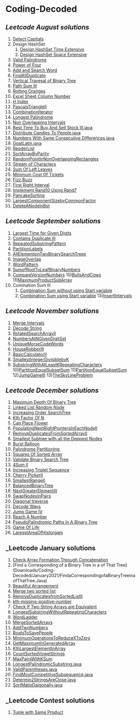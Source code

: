 # Coding-Decoded

## _Leetcode August solutions_

1) [Detect Capitals](./Solution_DetectCapital.java)
2) Design HashSet 
    1) [Design HashSet Time Extensive](./MyHashSet.java)
    2) [Design HashSet Space Extensive](./MyHashSet_MemoryExtensive.java)
3) [Valid Palindrome](./ValidPalindrome.java)
4) [Power of Four](./PowerOfFour.java)
5) [Add and Search Word](./AddAndSearchWord.java)
6) [FindAllDuplicate](./FIndAllDuplicate.java)
7) [Vertical Travesal of Binary Tree](./VerticalTraversalOfABinaryTree.java)
8) [Path Sum III](./PathSumIII.java)
9) [Rotting Oranges](./RottingOrganges.java)
10) [Excel Sheet Column Number](./ExcelSheetColumnNumber.java)
11) [H Index](./HIndex.java)
12) [PascalsTriangleII](./PascalsTriangleII.java)
13) [CombinationIterator](./CombinationIterator.java)
14) [Longest Palindrome](./LongestPalindrome.java)
15) [Non Overlapping Intervals](./NonOverlappingIntervals.java)
16) [Best Time To Buy And Sell Stock III.java](./BestTimeToBuyAndSellStockIII.java)
17) [Distribute Candies To People.java](./DistributeCandiesToPeople.java)
18) [Numbers With Same Consecutive Differences.java](./NumbersWithSameConsecutiveDifferences.java)
19) [GoatLatin.java](./GoatLatin.java)
20) [ReoderList](./ReorderList.java)
21) [SortArrayByParity](./SortArrayByPartiy.java)
22) [RandomPointInNonOverlappingRectangles](./RandomPointInNonOverlappingRectangles.java)
23) [Stream of Characters](./StreamChecker.java)
24) [Sum Of Left Leaves](./SumOfLeftLeaves.java)
25) [Minimum Cost Of Tickets](./MinimumCostOfTickets.java)
26) [Fizz Buzz](./FizzBuzz.java)
27) [First Right Interval](./FizzBuzz.java)
28) [Implement Rand10 Using Rand7](./ImplementRand10UsingRand7.java)
29) [PancakeSorting](./PancakeSorting.java)
30) [LargestComponentSizebyCommonFactor](./LargestComponentSizebyCommonFactor.java)
31) [DeleteANodeInBst](./DeleteANodeInBst.java)

## _Leetcode September solutions_

1) [Largest Time for Given Digits](September2020/LargestTimeForGivenDigits.java)
2) [Contains Duplicate III](September2020/ContainsDuplicateIII.java)
3) [RepeatedSubstringPattern](September2020/RepeatedSubstringPattern.java)
4) [PartitionLabels](September2020/PartitionLabels.java)
5) [AllElementsinTwoBinarySearchTrees](September2020/AllElementsinTwoBinarySearchTrees.java)
6) [ImageOverlap](September2020/ImageOverlap.java)
7) [WordPattern](September2020/WordPattern.java)
8) [SumofRootToLeafBinaryNumbers](September2020/SumofRootToLeafBinaryNumbers.java)
9) [CompareVersionNumbers](September2020/CompareVersionNumbers.java)
10)[BullsAndCows](September2020/BullsAndCows.java)
11)[MaximumProductSubArray](September2020/MaximumProductSubArray.java)
12) Comination Sum III
    1) [Combination Sum without using Start variable](September2020/CombinationSumIIIA.java)
    2) [Combination Sum using Start variable](September2020/CombinationSumIIIB.java)
13)[InsertIntervals](September2020/InsertIntervals.java)

## _Leetcode November solutions_
1) [Merge Intervals](November2020/MergeIntervals.java)
2) [Decode String](November2020/DecodeString.java)
3) [RotatedSearchArrayII](November2020/DecodeString.java)
4) [NumbersAtNGivenDigitSet](November2020/NumbersAtNGivenDigitSet.java)
5) [UniqueMorseCodeWords](November2020/UniqueMorseCodeWords.java)
6) [HouseRobberIII](November2020/HouseRobberIII.java)
7) [BasicCalculatorII](November2020/BasicCalculatorII.java)
8) [SmallestIntegerDivisiblebyK](November2020/SmallestIntegerDivisiblebyK.java)
9) [SubstringWithAtLeastKRepeatingCharacters](November2020/SubstringWithAtLeastKRepeatingCharacters.java)
10)[PartitionEqualSubsetSum](November2020/PartitionEqualSubsetSum.java)
11)[PartitionEqualSubsetSum](November2020/SlidingWindowMaximum.java)
12)[JumpGameIII](November2020/JumpGameIII.java)
13)[TheSkyLineProblem](November2020/TheSkyLineProblem.java)

## _Leetcode December solutions_
1) [Maximum Depth Of Binary Tree](December2020/MaximumDepthOfBinaryTree.java)
2) [Linked List Random Node](December2020/LinkedListRandomNode.java)
3) [Increasing Order SearchTree](December2020/IncreasingOrderSearchTree.java)
4) [Kth Factor Of N](December2020/KthFactorOfN.java)
5) [Can Place Flower](December2020/CanPlaceFlower.java)
7) [PopulatingNextRightPointersInEachNodeII](December2020/PopulatingNextRightPointersInEachNodeII.java)
11) [RemoveDuplicatesFromSortedArrayII](December2020/RemoveDuplicatesFromSortedArrayII.java)
12) [Smallest Subtree with all the Deepest Nodes](December2020/SmallestSubtreewithalltheDeepestNodes.java)
13) [Burst Balloon](December2020/BurstBalloon.java)
14) [Palindrome Partitioning](December2020/PalindromePartitioning.java)
15) [Squares Of Sorted Array](Downloads/Coding-Decoded/December2020/SquaresOfSortedArray.java)
16) [Validate Binary Search Tree](Downloads/Coding-Decoded/December2020/ValidateBinarySearchTree.java)
17) [4Sum II](Downloads/Coding-Decoded/December2020/4SumII.java)
18) [Increasing Triplet Sequence](Downloads/Coding-Decoded/December2020/IncreasingTripletSequence.java)
19) [Cherry PickerII](Downloads/Coding-Decoded/December2020/CherryPicketII.java)
20) [SmallestRangeII](Downloads/Coding-Decoded/December2020/SmallestRangeII.java)
22) [BalancedBinaryTree](Downloads/Coding-Decoded/December2020/BalancedBinaryTree.java)
23) [NextGreaterElementIII](Downloads/Coding-Decoded/December2020/NextGreaterElementIII.java)
24) [SwapNodesInPairs](Downloads/Coding-Decoded/December2020/SwapNodesInPairs.java)
25) [Diagonal traverse](Downloads/Coding-Decoded/December2020/DiagonalTraversal.java)
26) [Decode Ways](Downloads/Coding-Decoded/December2020/DecodeWays.java)
27) [Jump Game IV](Downloads/Coding-Decoded/December2020/JumpGameIV.java)
28) [Reach A Number](Downloads/Coding-Decoded/December2020/ReachANumber.java)
29) [PseudoPalindromic Paths In A Binary Tree](Downloads/Coding-Decoded/December2020/PseudoPalindromicPathsInABinaryTree.java)
30) [Game Of Life](Downloads/Coding-Decoded/December2020/GameOfLife.java)
30) [LaregstAreaOfHistorgam](Downloads/Coding-Decoded/December2020/LaregstAreaOfHistorgam.java)


## _Leetcode January solutions
1) [Check Array Formation Through Concatenation](Downloads/Coding-Decoded/January2021/CheckFormationThroughConcatenation.java)
2) [Find a Corresponding of a Binary Tree in a of That Tree](Downloads/Coding-Decoded/January2021/FindaCorrespondingofaBinaryTreeina ofThatTree.Java)
3) [Beautiful Arrangement](Downloads/Coding-Decoded/January2021/BeautifulArrangement.java)
4) [Merge two sorted list](Downloads/Coding-Decoded/January2021/MergeTwoSortList.java)
5) [RemoveDuplicatesfromSortedListII](Downloads/Coding-Decoded/January2021/RemoveDuplicatesfromSortedListII.java)
6) [kth-missing-positive-number](Downloads/Coding-Decoded/January2021/kth-missing-positive-number.java)
7) [Check If Two String Arrays are Equivalent](Downloads/Coding-Decoded/January2021/CheckIfTwoStringArraysareEquivalent.java)
8) [LongestSubstringWithoutRepeatingCharacters](Downloads/Coding-Decoded/January2021/LongestSubstringWithoutRepeatingCharacters.java)
9) [WordLadder](Downloads/Coding-Decoded/January2021/WordLadder.java)
11) [MergeSortedArrays](Downloads/Coding-Decoded/January2021/MergeSortedArrays.java)
12) [AddTwoNumbers](Downloads/Coding-Decoded/January2021/AddTwoNumbers.java)
13) [BoatsToSavePeople](Downloads/Coding-Decoded/January2021/BoatsToSavePeople.java)
14) [MinimumOperationsToReduceXToZero](Downloads/Coding-Decoded/January2021/MinimumOperationsToReduceXToZero.java)
15) [GetMaximumInGeneratedArray](Downloads/Coding-Decoded/January2021/GetMaximumInGeneratedArray.java)
16) [KthLargestElementInArray](Downloads/Coding-Decoded/January2021/kthLargestElement.java)
17) [CountSortedVowelStrings](Downloads/Coding-Decoded/January2021/CountSortedVowelStrings.java)
18) [MaxPairsWithKSum](Downloads/Coding-Decoded/January2021/MaxPairsWithKSum.java)
19) [LongestPalindromicSubstring.java](Downloads/Coding-Decoded/January2021/LongestPalindromicSubstring.java)
20) [ValidParentheses.java](Downloads/Coding-Decoded/January2021/ValidParentheses.java)
21) [FindMostCompetitiveSubsequence.java](Downloads/Coding-Decoded/January2021/FindMostCompetitiveSubsequence.java)
22) [Determin2StringsAreClose.java](Downloads/Coding-Decoded/January2021/Compare2StringsAreClose.java)
23) [SortMatixDaigonally.java](Downloads/Coding-Decoded/January2021/SortMatixDaigonally.java)


## _Leetcode Contest solutions
1) [Tuple with Same Product](Downloads/Coding-Decoded/Contest/TupleWithSameProduct.java)